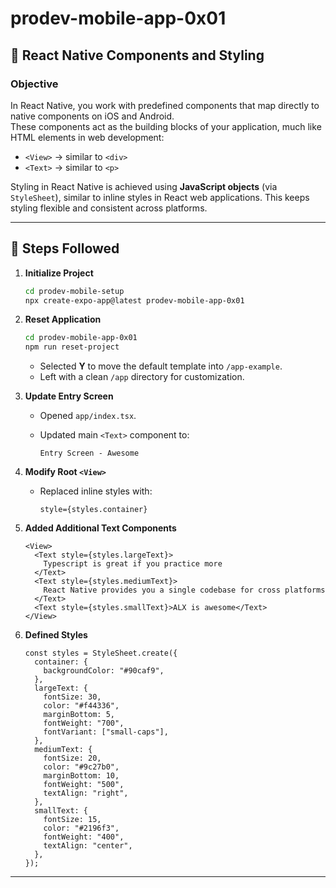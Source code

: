 # prodev-mobile-app-0x01

## 📱 React Native Components and Styling

### Objective

In React Native, you work with predefined components that map directly to native components on iOS and Android.  
These components act as the building blocks of your application, much like HTML elements in web development:

- `<View>` → similar to `<div>`
- `<Text>` → similar to `<p>`

Styling in React Native is achieved using **JavaScript objects** (via `StyleSheet`), similar to inline styles in React web applications. This keeps styling flexible and consistent across platforms.

---

## 🚀 Steps Followed

1. **Initialize Project**

   ```bash
   cd prodev-mobile-setup
   npx create-expo-app@latest prodev-mobile-app-0x01
   ```

2. **Reset Application**

   ```bash
   cd prodev-mobile-app-0x01
   npm run reset-project
   ```

   - Selected **Y** to move the default template into `/app-example`.
   - Left with a clean `/app` directory for customization.

3. **Update Entry Screen**

   - Opened `app/index.tsx`.
   - Updated main `<Text>` component to:

     ```
     Entry Screen - Awesome
     ```

4. **Modify Root `<View>`**

   - Replaced inline styles with:

     ```tsx
     style={styles.container}
     ```

5. **Added Additional Text Components**

   ```tsx
   <View>
     <Text style={styles.largeText}>
       Typescript is great if you practice more
     </Text>
     <Text style={styles.mediumText}>
       React Native provides you a single codebase for cross platforms
     </Text>
     <Text style={styles.smallText}>ALX is awesome</Text>
   </View>
   ```

6. **Defined Styles**

   ```tsx
   const styles = StyleSheet.create({
     container: {
       backgroundColor: "#90caf9",
     },
     largeText: {
       fontSize: 30,
       color: "#f44336",
       marginBottom: 5,
       fontWeight: "700",
       fontVariant: ["small-caps"],
     },
     mediumText: {
       fontSize: 20,
       color: "#9c27b0",
       marginBottom: 10,
       fontWeight: "500",
       textAlign: "right",
     },
     smallText: {
       fontSize: 15,
       color: "#2196f3",
       fontWeight: "400",
       textAlign: "center",
     },
   });
   ```

---
